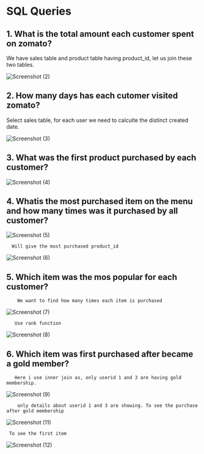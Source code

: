 # SQL Queries #



## 1. What is the total amount each customer spent on zomato? ##

  
   We have sales table and product table having product_id, let us join these two tables.

  
   ![Screenshot (2)](https://github.com/user-attachments/assets/6df8a14f-663e-485e-8d84-5952eca3e518)




 
 ## 2. How many days has each cutomer visited zomato? ##

   Select sales table, for each user we need to calculte the distinct created date.

   ![Screenshot (3)](https://github.com/user-attachments/assets/4a011583-5981-4f52-af55-f24335313c28)



 
 ## 3. What was the first product purchased by each customer? ##


![Screenshot (4)](https://github.com/user-attachments/assets/6c3127d1-d6f5-4a17-ac64-c6701c6d24f3)



 
   
   ## 4. Whatis the most purchased item on the menu and how many times was it purchased by all customer?

   ![Screenshot (5)](https://github.com/user-attachments/assets/3fb40f60-6528-4dfa-acfb-b842326743ed)



      Will give the most purchased product_id


 ![Screenshot (6)](https://github.com/user-attachments/assets/7e7e63a0-6983-45f9-8745-0098b8f615f5)


   ##  5. Which item was the mos popular for each customer? ##

       
        
        We want to find how many times each item is purchased

     
 ![Screenshot (7)](https://github.com/user-attachments/assets/06d6e43d-8427-4db4-ab94-49e0f03a0817)




       Use rank function


 ![Screenshot (8)](https://github.com/user-attachments/assets/ba897832-11b5-4c5a-b80d-ebd253d63a6a)

    
      
      
   
## 6. Which item was first purchased after became a gold member? ##


       
       Here i use inner join as, only userid 1 and 3 are having gold membership.


   
   
   ![Screenshot (9)](https://github.com/user-attachments/assets/715fcc0c-5c3c-45a8-9930-1e6ef3dbb2d8)


        only details about userid 1 and 3 are showing. To see the purchase after gold membership

   


   ![Screenshot (11)](https://github.com/user-attachments/assets/8b6558de-cd4f-4f57-b7be-acde410f4a32)

   
     To see the first item


   ![Screenshot (12)](https://github.com/user-attachments/assets/aac9489a-b406-4546-bf1d-d465cce26793)



     
   
